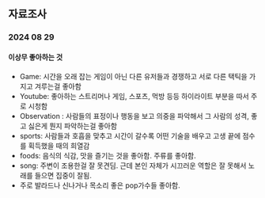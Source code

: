 ## 자료조사

### 2024 08 29

#### 이상무 좋아하는 것
- Game: 시간을 오래 잡는 게임이 아닌 다른 유저들과 경쟁하고 서로 다른 택틱을 가지고 겨루는걸 좋아함
- Youtube: 좋아하는 스트리머나 게임, 스포츠, 먹방 등등 하이라이트 부분을 따서 주로 시청함
- Observation : 사람들의 표정이나 행동을 보고 의중을 파악해서 그 사람의 성격, 좋고 싫은게 뭔지 파악하는걸 좋아함
- sports: 사람들과 호흡을 맞추고 시간이 갈수록 어떤 기술을 배우고 고생 끝에 점수를 획득했을 때의 희열감
- foods: 음식의 식감, 맛을 즐기는 것을 좋아함. 주류를  좋아함.
- song: 주변이 조용한걸 잘 못견딤. 근데 본인 자체가 시끄러운 역할은 잘 못해서 노래를 들으면 집중이 잘됨.
- 주로 발라드나 신나거나 목소리 좋은 pop가수들 좋아함.